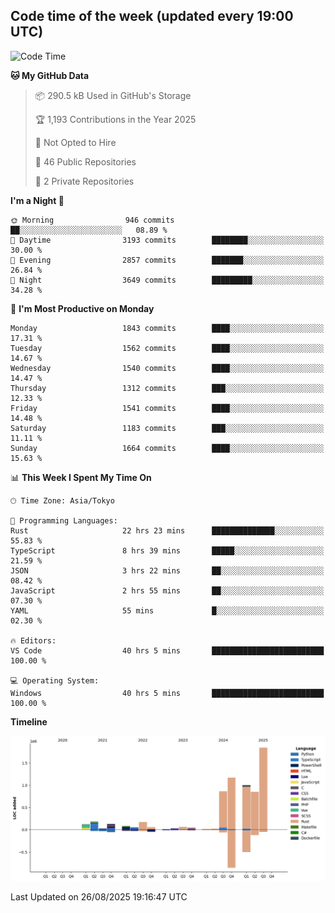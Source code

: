 ## Code time of the week (updated every 19:00 UTC)

<!--START_SECTION:waka-->
![Code Time](http://img.shields.io/badge/Code%20Time-5%2C273%20hrs%2042%20mins-blue)

**🐱 My GitHub Data** 

> 📦 290.5 kB Used in GitHub's Storage 
 > 
> 🏆 1,193 Contributions in the Year 2025
 > 
> 🚫 Not Opted to Hire
 > 
> 📜 46 Public Repositories 
 > 
> 🔑 2 Private Repositories 
 > 
**I'm a Night 🦉** 

```text
🌞 Morning                946 commits         ██░░░░░░░░░░░░░░░░░░░░░░░   08.89 % 
🌆 Daytime                3193 commits        ████████░░░░░░░░░░░░░░░░░   30.00 % 
🌃 Evening                2857 commits        ███████░░░░░░░░░░░░░░░░░░   26.84 % 
🌙 Night                  3649 commits        █████████░░░░░░░░░░░░░░░░   34.28 % 
```
📅 **I'm Most Productive on Monday** 

```text
Monday                   1843 commits        ████░░░░░░░░░░░░░░░░░░░░░   17.31 % 
Tuesday                  1562 commits        ████░░░░░░░░░░░░░░░░░░░░░   14.67 % 
Wednesday                1540 commits        ████░░░░░░░░░░░░░░░░░░░░░   14.47 % 
Thursday                 1312 commits        ███░░░░░░░░░░░░░░░░░░░░░░   12.33 % 
Friday                   1541 commits        ████░░░░░░░░░░░░░░░░░░░░░   14.48 % 
Saturday                 1183 commits        ███░░░░░░░░░░░░░░░░░░░░░░   11.11 % 
Sunday                   1664 commits        ████░░░░░░░░░░░░░░░░░░░░░   15.63 % 
```


📊 **This Week I Spent My Time On** 

```text
🕑︎ Time Zone: Asia/Tokyo

💬 Programming Languages: 
Rust                     22 hrs 23 mins      ██████████████░░░░░░░░░░░   55.83 % 
TypeScript               8 hrs 39 mins       █████░░░░░░░░░░░░░░░░░░░░   21.59 % 
JSON                     3 hrs 22 mins       ██░░░░░░░░░░░░░░░░░░░░░░░   08.42 % 
JavaScript               2 hrs 55 mins       ██░░░░░░░░░░░░░░░░░░░░░░░   07.30 % 
YAML                     55 mins             █░░░░░░░░░░░░░░░░░░░░░░░░   02.30 % 

🔥 Editors: 
VS Code                  40 hrs 5 mins       █████████████████████████   100.00 % 

💻 Operating System: 
Windows                  40 hrs 5 mins       █████████████████████████   100.00 % 
```

**Timeline**

![Lines of Code chart](https://raw.githubusercontent.com/SARDONYX-sard/SARDONYX-sard/main/assets/bar_graph.png)


 Last Updated on 26/08/2025 19:16:47 UTC
<!--END_SECTION:waka-->